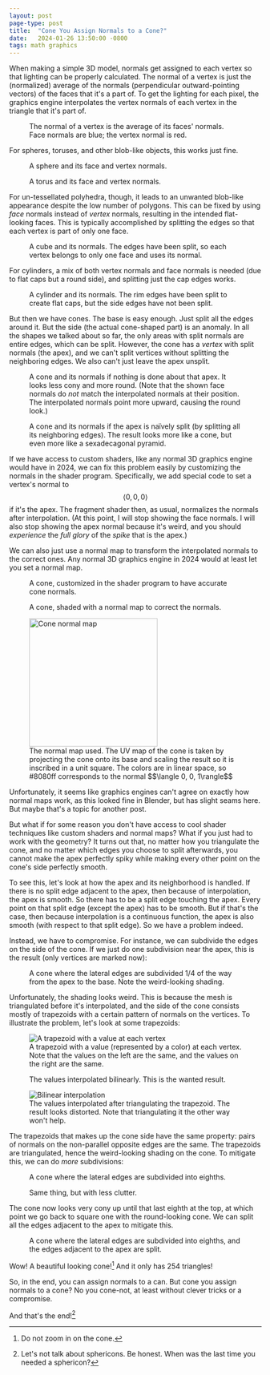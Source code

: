 ```yaml
---
layout: post
page-type: post
title:  "Cone You Assign Normals to a Cone?"
date:   2024-01-26 13:50:00 -0800
tags: math graphics
---
```

When making a simple 3D model, normals get assigned to each vertex so that lighting can be properly calculated. The normal of a vertex is just the (normalized) average of the normals (perpendicular outward-pointing vectors) of the faces that it's a part of. To get the lighting for each pixel, the graphics engine interpolates the vertex normals of each vertex in the triangle that it's part of.

<div class="figrow">
    <figure>
        <fakecanvas src="{{ '/assets/posts/assign-normals-cone/average-normal.glb' | relative_url }}"
            alt="Face normals forming vertex normals"></fakecanvas>
        <figcaption>The normal of a vertex is the average of its faces' normals. Face normals are blue; the vertex normal is red.</figcaption>
    </figure>
</div>

For spheres, toruses, and other blob-like objects, this works just fine.

<div class="figrow">
    <figure>
        <fakecanvas src="{{ '/assets/posts/assign-normals-cone/sphere.glb' | relative_url }}"
            alt="Sphere normals"></fakecanvas>
        <figcaption>A sphere and its face and vertex normals.</figcaption>
    </figure>
    <figure>
        <fakecanvas src="{{ '/assets/posts/assign-normals-cone/torus.glb' | relative_url }}"
            alt="Torus normals"></fakecanvas>
        <figcaption>A torus and its face and vertex normals.</figcaption>
    </figure>
</div>

For un-tessellated polyhedra, though, it leads to an unwanted blob-like appearance despite the low number of polygons. This can be fixed by using *face* normals instead of *vertex* normals, resulting in the intended flat-looking faces. This is typically accomplished by splitting the edges so that each vertex is part of only one face.

<div class="figrow">
    <figure>
        <fakecanvas src="{{ '/assets/posts/assign-normals-cone/cube.glb' | relative_url }}"
            alt="Cube normals"></fakecanvas>
        <figcaption>A cube and its normals. The edges have been split, so each vertex belongs to only one face and uses its normal.</figcaption>
    </figure>
</div>

For cylinders, a mix of both vertex normals and face normals is needed (due to flat caps but a round side), and splitting just the cap edges works.

<div class="figrow">
    <figure>
        <fakecanvas src="{{ '/assets/posts/assign-normals-cone/cylinder.glb' | relative_url }}"
            alt="Cylinder normals"></fakecanvas>
        <figcaption>A cylinder and its normals. The rim edges have been split to create flat caps, but the side edges have not been split.</figcaption>
    </figure>
</div>

But then we have cones. The base is easy enough. Just split all the edges around it. But the side (the actual cone-shaped part) is an anomaly. In all the shapes we talked about so far, the only areas with split normals are entire edges, which can be split. However, the cone has a *vertex* with split normals (the apex), and we can't split vertices without splitting the neighboring edges. We also can't just leave the apex unsplit.

<div class="figrow">
    <figure>
        <fakecanvas src="{{ '/assets/posts/assign-normals-cone/cone-unsplit.glb' | relative_url }}"
            alt="Cone normals, apex unsplit"></fakecanvas>
        <figcaption>A cone and its normals if nothing is done about that apex. It looks less cony and more round. (Note that the shown face normals do <i>not</i> match the interpolated normals at their position. The interpolated normals point more upward, causing the round look.)</figcaption>
    </figure>
    <figure>
        <fakecanvas src="{{ '/assets/posts/assign-normals-cone/cone-split.glb' | relative_url }}"
            alt="Cone normals, apex split"></fakecanvas>
        <figcaption>A cone and its normals if the apex is naïvely split (by splitting all its neighboring edges). The result looks more like a cone, but even more like a sexadecagonal pyramid.</figcaption>
    </figure>
</div>

If we have access to custom shaders, like any normal 3D graphics engine would have in 2024, we can fix this problem easily by customizing the normals in the shader program. Specifically, we add special code to set a vertex's normal to $$\langle 0, 0, 0\rangle$$ if it's the apex. The fragment shader then, as usual, normalizes the normals after interpolation. (At this point, I will stop showing the face normals. I will also stop showing the apex normal because it's weird, and you should *experience* the *full glory* of the *spike* that is the apex.)

We can also just use a normal map to transform the interpolated normals to the correct ones. Any normal 3D graphics engine in 2024 would at least let you set a normal map.

<div class="figrow">
    <figure>
        <fakecanvas src="{{ '/assets/posts/assign-normals-cone/cone-shader-normals.glb' | relative_url }}"
            alt="Cone with custom shader" shaderTrick></fakecanvas>
        <figcaption>A cone, customized in the shader program to have accurate cone normals.</figcaption>
    </figure>
    <figure>
        <fakecanvas src="{{ '/assets/posts/assign-normals-cone/cone-mapped-normals.glb' | relative_url }}"
            alt="Cone with normal-mapped normals"></fakecanvas>
        <figcaption>A cone, shaded with a normal map to correct the normals.</figcaption>
    </figure>
    <figure>
        <img src="{{ '/assets/posts/assign-normals-cone/cone-normal-map.png' | relative_url }}"
            alt="Cone normal map" style="width:256px;"/>
        <figcaption>The normal map used. The UV map of the cone is taken by projecting the cone onto its base and
        scaling the result so it is inscribed in a unit square. The colors are in linear space, so 
        #8080ff corresponds to the normal $$\langle 0, 0, 1\rangle$$</figcaption>
    </figure>
</div>

Unfortunately, it seems like graphics engines can't agree on exactly how normal maps work, as this looked fine in Blender, but has slight seams here. But maybe that's a topic for another post.

But what if for some reason you don't have access to cool shader techniques like custom shaders and normal maps? What if you just had to work with the geometry? It turns out that, no matter how you triangulate the cone, and no matter which edges you choose to split afterwards, you cannot make the apex perfectly spiky while making every other point on the cone's side perfectly smooth.

To see this, let's look at how the apex and its neighborhood is handled. If there is no split edge adjacent to the apex, then because of interpolation, the apex is smooth. So there has to be a split edge touching the apex. Every point on that split edge (except the apex) has to be smooth. But if that's the case, then because interpolation is a continuous function, the apex is also smooth (with respect to that split edge). So we have a problem indeed.

Instead, we have to compromise. For instance, we can subdivide the edges on the side of the cone. If we just do one subdivision near the apex, this is the result (only vertices are marked now):

<div class="figrow">
    <figure>
        <fakecanvas src="{{ '/assets/posts/assign-normals-cone/cone-subdivide-apex.glb' | relative_url }}"
            alt="Cone subdivided near apex"></fakecanvas>
        <figcaption>A cone where the lateral edges are subdivided 1/4 of the way from the apex to the base. Note the weird-looking shading.</figcaption>
    </figure>
</div>

Unfortunately, the shading looks weird. This is because the mesh is triangulated before it's interpolated, and the side of the cone consists mostly of trapezoids with a certain pattern of normals on the vertices. To illustrate the problem, let's look at some trapezoids:

<div class="figrow">
    <figure>
        <img src="{{ '/assets/posts/assign-normals-cone/trapezoid.svg' | relative_url }}"
            alt="A trapezoid with a value at each vertex"/>
        <figcaption>A trapezoid with a value (represented by a color) at each vertex. Note that the values on the left are the same, and the values on the right are the same.</figcaption>
    </figure>
    <figure>
        <object data="{{ '/assets/posts/assign-normals-cone/trapezoid-interpolation.svg' | relative_url }}"
            alt="Bilinear interpolation"></object>
        <figcaption>The values interpolated bilinearly. This is the wanted result.</figcaption>
    </figure>
    <figure>
        <img src="{{ '/assets/posts/assign-normals-cone/trapezoid-triangulated.svg' | relative_url }}"
            alt="Bilinear interpolation"/>
        <figcaption>The values interpolated after triangulating the trapezoid. The result looks distorted.
        Note that triangulating it the other way won't help.</figcaption>
    </figure>
</div>

The trapezoids that makes up the cone side have the same property: pairs of normals on the non-parallel opposite edges are the same. The trapezoids are triangulated, hence the weird-looking shading on the cone. To mitigate this, we can do *more* subdivisions:

<div class="figrow">
    <figure>
        <fakecanvas src="{{ '/assets/posts/assign-normals-cone/cone-multi-subdivide.glb' | relative_url }}"
            alt="Cone with multiple subdivisions"></fakecanvas>
        <figcaption>A cone where the lateral edges are subdivided into eighths.</figcaption>
    </figure>
    <figure>
        <fakecanvas src="{{ '/assets/posts/assign-normals-cone/cone-multi-subdivide-clean.glb' | relative_url }}"
            alt="Cone with multiple subdivisions and less clutter"></fakecanvas>
        <figcaption>Same thing, but with less clutter.</figcaption>
    </figure>
</div>

The cone now looks very cony up until that last eighth at the top, at which point we go back to square one with the round-looking cone.
We can split all the edges adjacent to the apex to mitigate this.

<div class="figrow">
    <figure>
        <fakecanvas src="{{ '/assets/posts/assign-normals-cone/cone-multi-subdivide-split.glb' | relative_url }}"
            alt="Cone with multiple subdivisions and split edges adjacent to the apex"></fakecanvas>
        <figcaption>A cone where the lateral edges are subdivided into eighths, and the edges adjacent to the apex are split.</figcaption>
    </figure>
</div>

Wow! A beautiful looking cone![^zoom] And it only has 254 triangles!

So, in the end, you can assign normals to a can. But cone you assign normals to a cone? No you cone-not, at least without clever tricks or a compromise.

And that's the end![^sphericon]

[^zoom]: Do not zoom in on the cone.
[^sphericon]: Let's not talk about sphericons. Be honest. When was the last time you needed a sphericon?

<script type="module" src="{{ '/assets/posts/assign-normals-cone/render.js' | relative_url }}"></script>